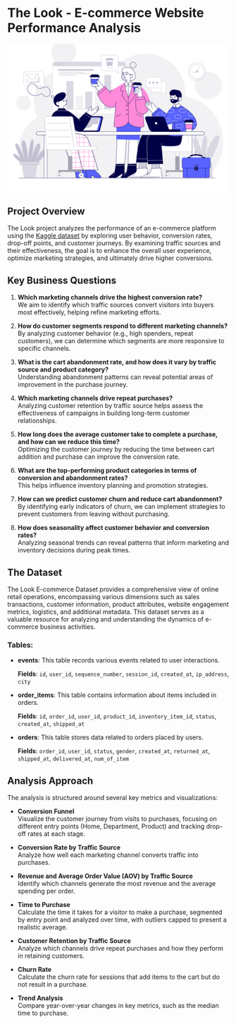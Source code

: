 # The Look - E-commerce Website Performance Analysis
![thelook_illustration](visuals/7669015.jpg)

## Project Overview

The Look project analyzes the performance of an e-commerce platform using the [Kaggle dataset](https://www.kaggle.com/datasets/mustafakeser4/looker-ecommerce-bigquery-dataset?resource=download&select=inventory_items.csv) by exploring user behavior, conversion rates, drop-off points, and customer journeys. By examining traffic sources and their effectiveness, the goal is to enhance the overall user experience, optimize marketing strategies, and ultimately drive higher conversions.

## Key Business Questions

1. **Which marketing channels drive the highest conversion rate?**  
   We aim to identify which traffic sources convert visitors into buyers most effectively, helping refine marketing efforts.

2. **How do customer segments respond to different marketing channels?**  
   By analyzing customer behavior (e.g., high spenders, repeat customers), we can determine which segments are more responsive to specific channels.

3. **What is the cart abandonment rate, and how does it vary by traffic source and product category?**  
   Understanding abandonment patterns can reveal potential areas of improvement in the purchase journey.

4. **Which marketing channels drive repeat purchases?**  
   Analyzing customer retention by traffic source helps assess the effectiveness of campaigns in building long-term customer relationships.

5. **How long does the average customer take to complete a purchase, and how can we reduce this time?**  
   Optimizing the customer journey by reducing the time between cart addition and purchase can improve the conversion rate.

6. **What are the top-performing product categories in terms of conversion and abandonment rates?**  
   This helps influence inventory planning and promotion strategies.

7. **How can we predict customer churn and reduce cart abandonment?**  
   By identifying early indicators of churn, we can implement strategies to prevent customers from leaving without purchasing.

8. **How does seasonality affect customer behavior and conversion rates?**  
   Analyzing seasonal trends can reveal patterns that inform marketing and inventory decisions during peak times.

## The Dataset

The Look E-commerce Dataset provides a comprehensive view of online retail operations, encompassing various dimensions such as sales transactions, customer information, product attributes, website engagement metrics, logistics, and additional metadata. This dataset serves as a valuable resource for analyzing and understanding the dynamics of e-commerce business activities.

### Tables:

- **events**: This table records various events related to user interactions.

  **Fields**: `id`, `user_id`, `sequence_number`, `session_id`, `created_at`, `ip_address`, `city`

- **order_items**: This table contains information about items included in orders.

  **Fields**: `id`, `order_id`, `user_id`, `product_id`, `inventory_item_id`, `status`, `created_at`, `shipped_at`

- **orders**: This table stores data related to orders placed by users.

  **Fields**: `order_id`, `user_id`, `status`, `gender`, `created_at`, `returned_at`, `shipped_at`, `delivered_at`, `num_of_item`

## Analysis Approach

The analysis is structured around several key metrics and visualizations:

- **Conversion Funnel**  
  Visualize the customer journey from visits to purchases, focusing on different entry points (Home, Department, Product) and tracking drop-off rates at each stage.

- **Conversion Rate by Traffic Source**  
  Analyze how well each marketing channel converts traffic into purchases.

- **Revenue and Average Order Value (AOV) by Traffic Source**  
  Identify which channels generate the most revenue and the average spending per order.

- **Time to Purchase**  
  Calculate the time it takes for a visitor to make a purchase, segmented by entry point and analyzed over time, with outliers capped to present a realistic average.

- **Customer Retention by Traffic Source**  
  Analyze which channels drive repeat purchases and how they perform in retaining customers.

- **Churn Rate**  
  Calculate the churn rate for sessions that add items to the cart but do not result in a purchase.

- **Trend Analysis**  
  Compare year-over-year changes in key metrics, such as the median time to purchase.
